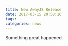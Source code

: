 ```yaml
---
title: New AwayJS Release
date: 2017-03-15 20:58:16
tags:
categories: news
---
```


Something great happened.